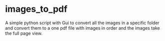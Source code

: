 # images_to_pdf
A simple python script with Gui to convert all the images in a specific folder and convert them to a one pdf file with images in order and the images take the full page view.
